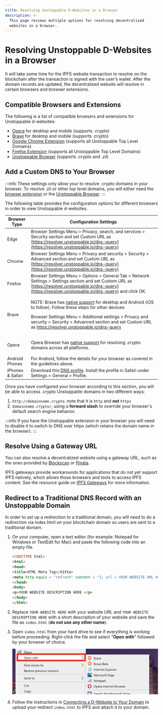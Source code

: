 ```yaml
---
title: Resolving Unstoppable D-Websites in a Browser
description: >-
  This page reviews multiple options for resolving decentralized
  websites in a browser.
---
```


# Resolving Unstoppable D-Websites in a Browser

It will take some time for the IPFS website transaction to resolve on the blockchain after the transaction is signed with the user’s wallet. After the domain records are updated, the decentralized website will resolve in certain browsers and browser extensions.

## Compatible Browsers and Extensions

The following is a list of compatible browsers and extensions for Unstoppable d-websites:

* [Opera](https://unstoppabledomains.com/opera) for desktop and mobile (supports .crypto)
* [Brave](https://unstoppabledomains.com/brave\_pa) for desktop and mobile (supports .crypto)
* [Google Chrome Extension](https://chrome.google.com/webstore/detail/unstoppable-extension/beelkklmblgdljamcmoffgfbdddfpnnl?hl=en-US\&authuser=0) (supports all Unstoppable Top Level Domains)
* [Firefox Extension](https://addons.mozilla.org/en-US/firefox/addon/unstoppable-extension/) (supports all Unstoppable Top Level Domains)
* [Unstoppable Browser](https://unstoppabledomains.com/browser) (supports .crypto and .zil)

## Add a Custom DNS to Your Browser

:::info
These settings only allow your to resolve .crypto domains in your browser. To resolve .zil or other top level domains, you will either need the [browser extension](https://unstoppabledomains.com/extension) or the [Unstoppable Browser](https://unstoppabledomains.com/browser).
:::

The following table provides the configuration options for different browsers in order to view Unstoppable d-websites.

| Browser Type     | Configuration Settings                                                                                                                                                                                                                                                                                                                                                                                                                                                              |
| ---------------- | ----------------------------------------------------------------------------------------------------------------------------------------------------------------------------------------------------------------------------------------------------------------------------------------------------------------------------------------------------------------------------------------------------------------------------------------------------------------------------------- |
| Edge             | Browser Settings Menu > Privacy, search, and services > Security section and set Custom URL as [https://resolver.unstoppable.io/dns-query](https://resolver.unstoppable.io/dns-query)                                                                                                                                                                                                                                                                                               |
| Chrome           | Browser Settings Menu > Privacy and security > Security > Advanced section and set Custom URL as [https://resolver.unstoppable.io/dns-query](https://resolver.unstoppable.io/dns-query)                                                                                                                                                                                                                                                                                             |
| Firefox          | Browser Settings Menu > Options > General Tab > Network Settings > Settings section and set Custom URL as [https://resolver.unstoppable.io/dns-query](https://resolver.unstoppable.io/dns-query) and click OK.                                                                                                                                                                                                                                                                      |
| Brave            | <p>NOTE: Brave has <a href="https://support.unstoppabledomains.com/support/solutions/articles/48001188302-ultimate-user-guide#surfdweb">native support</a> for desktop and Android (iOS to follow). Follow these steps for other devices:</p><p></p><p>Browser Settings Menu > Additional settings > Privacy and security > Security > Advanced section and set Custom URL as <a href="https://resolver.unstoppable.io/dns-query">https://resolver.unstoppable.io/dns-query</a></p> |
| Opera            | <p></p><p>Opera Browser has <a href="https://unstoppabledomains.com/blog/opera-helloweb3">native support</a> for resolving .crypto domains across all platforms.</p>                                                                                                                                                                                                                                                                                                                |
| Android Phones   | For Android, follow the details for your browser as covered in the guidelines above.                                                                                                                                                                                                                                                                                                                                                                                                |
| iPhones & Safari | Download this [DNS profile](https://gist.github.com/mvwi/52b1f51786e95e791bc44c00ddeb4d85/raw/9315fc9172a7b2dd91dd849a8cb3bbe3295362a9/cloudflare-https.mobileconfig). Install the profile in Safari under Settings > General > Profile.                                                                                                                                                                                                                                            |

Once you have configured your browser according to this section, you will be able to access .crypto Unstoppable domains in two different ways:

1. `http://domainname.crypto`. note that it is `http` and **not** `https`
2. `domainname.crypto/`, using a **forward slash** to override your browser's default search engine behavior.

:::info
If you have the Unstoppable extension in your browser you will need to disable it to switch to DNS over https (which retains the domain name in the browser).
:::

## Resolve Using a Gateway URL

You can also resolve a decentralized website using a gateway URL, such as the ones provided by [Blockscan](http://blockscan.com) or [Pinata](https://docs.pinata.cloud/gateways/dedicated-gateways).&#x20;

IPFS gateways provide workarounds for applications that do not yet support IPFS natively, which allows those browsers and tools to access IPFS content. See the resource guide on [IPFS Gateways](https://docs.ipfs.io/concepts/ipfs-gateway/#overview) for more information.

## **Redirect to a Traditional DNS Record with an Unstoppable Domain**

In order to set up a redirection to a traditional domain, you will need to do a redirection via index.html on your blockchain domain so users are sent to a traditional domain.&#x20;

1. On your computer, open a text editor (for example: Notepad for Windows or TextEdit for Mac) and paste the following code into an empty file.

    ```html
    <!DOCTYPE html>
    <html>
    <head>
    <title>HTML Meta Tag</title>
    <meta http-equiv = "refresh" content = "1; url = YOUR WEBSITE URL HERE" />
    </head>
    <body>
    <p>YOUR WEBSITE DESCRIPTION HERE </p>
    </body>
    </html>
    ```

2. Replace `YOUR WEBSITE HERE` with your website URL and `YOUR WEBSITE DESCRIPTION HERE` with a short description of your website and save the file as `index.html` (**do not use any other name**).

3. Open `index.html` from your hard drive to see if everything is working before proceeding. Right-click the file and select "**Open with**" followed by your browser of choice.

    ![Right click to 'Open With' a specific or preferred browser](../images/open-with-specific-browser.png)

3. Follow the instructions in [Connecting a D-Website to Your Domain](connecting-a-dwebsite.md#step-2a-upload-your-website-with-our-ipfs-uploader) to upload your redirect `index.html` to IPFS and attach it to your domain.
